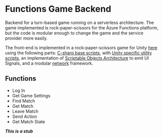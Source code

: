 # Functions Game Backend

Backend for a turn-based game running on a serverless architecture. The game implemented is rock-paper-scissors for the Azure Functions platform, but the code is modular enough to change the game and the service provider more easily.

The front-end is implemented in a rock-paper-scissors game for Unity [here](https://github.com/kalkatos/rpsls) using the following parts: [C-sharp base scripts](https://github.com/kalkatos/csharpgame), with [Unity specific utility scripts](https://github.com/kalkatos/unitygame), an implementation of [Scriptable Objects Architecture](https://github.com/kalkatos/scriptable) to emit UI Signals, and a modular [network](https://github.com/kalkatos/network) framework.

<!---
For a thorough explanation of how this works encompasing all modules, please refer to my website [here](https://kalkatos.com/serverlessgame/).
-->

## Functions

* Log In
* Get Game Settings
* Find Match
* Get Match
* Leave Match
* Send Action
* Get Match State

__*This is a stub*__
